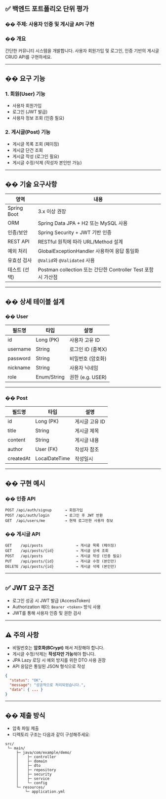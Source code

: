 ## ✅ 백엔드 포트폴리오 단위 평가

### �� 주제: **사용자 인증 및 게시글 API 구현**

### �� 개요

간단한 커뮤니티 시스템을 개발합니다. 사용자 회원가입 및 로그인, 인증 기반의 게시글 CRUD API를 구현하세요.

---

## �� 요구 기능

### 1. **회원(User) 기능**

* 사용자 회원가입
* 로그인 (JWT 발급)
* 사용자 정보 조회 (인증 필요)

### 2. **게시글(Post) 기능**

* 게시글 목록 조회 (페이징)
* 게시글 단건 조회
* 게시글 작성 (로그인 필요)
* 게시글 수정/삭제 (작성자 본인만 가능)

---

## �� 기술 요구사항

| 영역          | 내용                                                 |
| ----------- | -------------------------------------------------- |
| Spring Boot | 3.x 이상 권장                                          |
| ORM         | Spring Data JPA + H2 또는 MySQL 사용                   |
| 인증/보안       | Spring Security + JWT 기반 인증                        |
| REST API    | RESTful 원칙에 따라 URL/Method 설계                       |
| 예외 처리       | GlobalExceptionHandler 사용하여 응답 통일화                 |
| 유효성 검사      | `@Valid`와 `@Validated` 사용                          |
| 테스트 (선택)    | Postman collection 또는 간단한 Controller Test 포함 시 가산점 |

---

## �� 상세 테이블 설계

### �� User

| 필드명      | 타입          | 설명             |
| -------- | ----------- | -------------- |
| id       | Long (PK)   | 사용자 고유 ID      |
| username | String      | 로그인 ID (중복X)   |
| password | String      | 비밀번호 (암호화)     |
| nickname | String      | 사용자 닉네임        |
| role     | Enum/String | 권한 (e.g. USER) |

---

### �� Post

| 필드명       | 타입            | 설명        |
| --------- | ------------- | --------- |
| id        | Long (PK)     | 게시글 고유 ID |
| title     | String        | 게시글 제목    |
| content   | String        | 게시글 내용    |
| author    | User (FK)     | 작성자 참조    |
| createdAt | LocalDateTime | 작성일시      |

---

## �� 구현 예시

### �� 인증 API

```
POST /api/auth/signup      → 회원가입
POST /api/auth/login       → 로그인 후 JWT 반환
GET  /api/users/me         → 현재 로그인한 사용자 정보
```

### �� 게시글 API

```
GET    /api/posts               → 게시글 목록 (페이징)
GET    /api/posts/{id}          → 게시글 상세 조회
POST   /api/posts               → 게시글 작성 (인증 필요)
PUT    /api/posts/{id}          → 게시글 수정 (본인만)
DELETE /api/posts/{id}          → 게시글 삭제 (본인만)
```

---

## ✅ JWT 요구 조건

* 로그인 성공 시 JWT 발급 (AccessToken)
* Authorization 헤더: `Bearer <token>` 방식 사용
* JWT를 통해 사용자 인증 및 권한 검사

---

## ⚠️ 주의 사항

* 비밀번호는 **암호화(BCrypt)** 해서 저장해야 합니다.
* 게시글 수정/삭제는 **작성자만 가능**해야 합니다.
* JPA Lazy 로딩 시 예외 방지를 위한 DTO 사용 권장
* API 응답은 통일된 JSON 형식으로 작성

```json
{
  "status": "OK",
  "message": "성공적으로 처리되었습니다.",
  "data": { ... }
}
```

---

## �� 제출 방식

* 압축 파일 제출
* 디렉토리 구조는 다음과 같이 구성해주세요:

```
src/
 └─ main/
     ├─ java/com/example/demo/
     │    ├─ controller
     │    ├─ domain
     │    ├─ dto
     │    ├─ repository
     │    ├─ security
     │    ├─ service
     │    └─ config
     └─ resources/
         └─ application.yml
